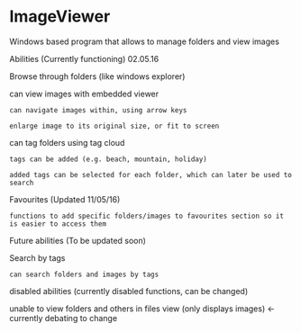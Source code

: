 # ImageViewer
Windows based program that allows to manage folders and view images

Abilities (Currently functioning) 02.05.16

Browse through folders (like windows explorer)
	
  can view images with embedded viewer
  
    can navigate images within, using arrow keys
    
    enlarge image to its original size, or fit to screen
    
  can tag folders using tag cloud
  
    tags can be added (e.g. beach, mountain, holiday)
    
    added tags can be selected for each folder, which can later be used to search
    
  Favourites (Updated 11/05/16)
  
    functions to add specific folders/images to favourites section so it is easier to access them 

Future abilities (To be updated soon)
    
  Search by tags
 
    can search folders and images by tags




disabled abilities (currently disabled functions, can be changed)

  unable to view folders and others in files view (only displays images) <- currently debating to change
